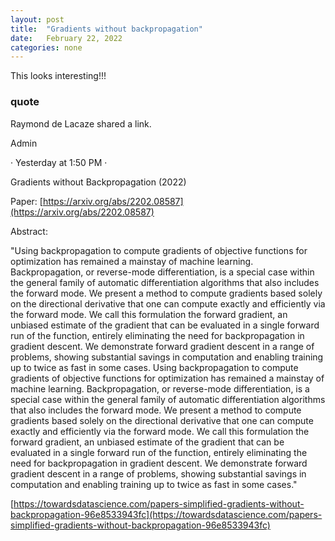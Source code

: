 ```yaml
---
layout: post
title:  "Gradients without backpropagation"
date:   February 22, 2022
categories: none
---
```






This looks interesting!!!



### quote 

Raymond de Lacaze shared a link.


Admin

  · Yesterday at 1:50 PM  · 

Gradients without Backpropagation (2022)

Paper: [https://arxiv.org/abs/2202.08587](https://arxiv.org/abs/2202.08587)

Abstract:

"Using backpropagation to compute gradients of objective functions for optimization has remained a mainstay of machine learning. Backpropagation, or reverse-mode differentiation, is a special case within the general family of automatic differentiation algorithms that also includes the forward mode. We present a method to compute gradients based solely on the directional derivative that one can compute exactly and efficiently via the forward mode. We call this formulation the forward gradient, an unbiased estimate of the gradient that can be evaluated in a single forward run of the function, entirely eliminating the need for backpropagation in gradient descent. We demonstrate forward gradient descent in a range of problems, showing substantial savings in computation and enabling training up to twice as fast in some cases. Using backpropagation to compute gradients of objective functions for optimization has remained a mainstay of machine learning. Backpropagation, or reverse-mode differentiation, is a special case within the general family of automatic differentiation algorithms that also includes the forward mode. We present a method to compute gradients based solely on the directional derivative that one can compute exactly and efficiently via the forward mode. We call this formulation the forward gradient, an unbiased estimate of the gradient that can be evaluated in a single forward run of the function, entirely eliminating the need for backpropagation in gradient descent. We demonstrate forward gradient descent in a range of problems, showing substantial savings in computation and enabling training up to twice as fast in some cases."



[https://towardsdatascience.com/papers-simplified-gradients-without-backpropagation-96e8533943fc](https://towardsdatascience.com/papers-simplified-gradients-without-backpropagation-96e8533943fc)





 

